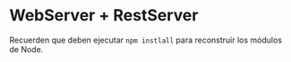 # WebServer + RestServer

Recuerden que deben ejecutar ``` npm instlall ``` para reconstruir los módulos de Node.
